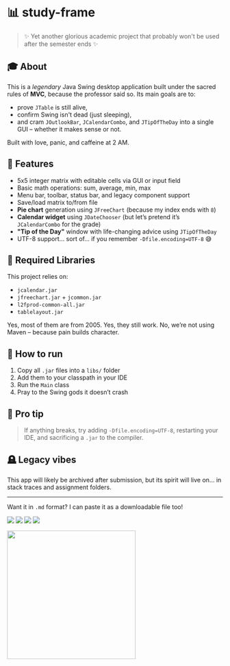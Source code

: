 # 📊 study-frame

> ✨ Yet another glorious academic project that probably won't be used after the semester ends ✨

## 🎓 About

This is a *legendary* Java Swing desktop application built under the sacred rules of **MVC**, because the professor said so. Its main goals are to:

- prove `JTable` is still alive,
- confirm Swing isn't dead (just sleeping),
- and cram `JOutlookBar`, `JCalendarCombo`, and `JTipOfTheDay` into a single GUI – whether it makes sense or not.

Built with love, panic, and caffeine at 2 AM.

## 🧠 Features

- 5x5 integer matrix with editable cells via GUI or input field
- Basic math operations: sum, average, min, max
- Menu bar, toolbar, status bar, and legacy component support
- Save/load matrix to/from file
- **Pie chart** generation using `JFreeChart` (because my index ends with `8`)
- **Calendar widget** using `JDateChooser` (but let’s pretend it’s `JCalendarCombo` for the grade)
- **"Tip of the Day"** window with life-changing advice using `JTipOfTheDay`
- UTF-8 support... sort of... if you remember `-Dfile.encoding=UTF-8` 😅

## 🧩 Required Libraries

This project relies on:

- `jcalendar.jar`
- `jfreechart.jar` + `jcommon.jar`
- `l2fprod-common-all.jar`
- `tablelayout.jar`

Yes, most of them are from 2005. Yes, they still work. No, we’re not using Maven – because pain builds character.

## 🧪 How to run

1. Copy all `.jar` files into a `libs/` folder  
2. Add them to your classpath in your IDE  
3. Run the `Main` class  
4. Pray to the Swing gods it doesn’t crash

## 🧾 Pro tip

> If anything breaks, try adding `-Dfile.encoding=UTF-8`, restarting your IDE, and sacrificing a `.jar` to the compiler.

## 🪦 Legacy vibes

This app will likely be archived after submission, but its spirit will live on... in stack traces and assignment folders.

---

Want it in `.md` format? I can paste it as a downloadable file too!
<p align="left">
  <img src="https://i.imgur.com/hQdkB46.png"/>
  <img src="https://i.imgur.com/fbm5MRm.png"/>
  <img src="https://i.imgur.com/fIanOtM.png"/>
  <img src="https://i.imgur.com/1DKzFES.png"/>
</p>


<p align="left">
  <img src="https://media3.giphy.com/media/aUovxH8Vf9qDu/giphy.gif" width="300"/>
</p>
